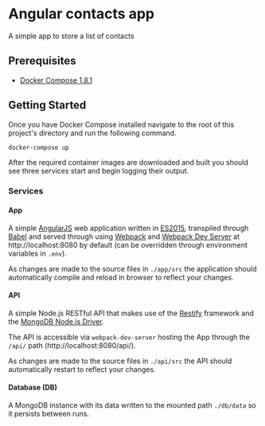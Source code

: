 # Angular contacts app

A simple app to store a list of contacts

## Prerequisites

- [Docker Compose 1.8.1][docker-compose]

## Getting Started

Once you have Docker Compose installed navigate to the root of this project's directory and run the following command.

```shell
docker-compose up
```

After the required container images are downloaded and built you should see three services start and begin logging their output.

### Services

#### App
A simple [AngularJS][angular-docs] web application written in [ES2015][es2015], transpiled through [Babel][babel] and served through using [Webpack][webpack] and [Webpack Dev Server][webpack-dev-server] at http://localhost:8080 by default (can be overridden through environment variables in `.env`).

As changes are made to the source files in `./app/src` the application should automatically compile and reload in browser to reflect your changes.

#### API
A simple Node.js RESTful API that makes use of the [Restify][restify] framework and the [MongoDB Node.js Driver][mongodb-nodejs-driver].

The API is accessible via `webpack-dev-server` hosting the App through the `/api/` path (http://localhost:8080/api/).

As changes are made to the source files in `./api/src` the API should automatically restart to reflect your changes.

#### Database (DB)
A MongoDB instance with its data written to the mounted path `./db/data` so it persists between runs.

[angular-docs]:          https://docs.angularjs.org/
[babel]:                 https://babeljs.io/
[docker-compose]:        https://docs.docker.com/compose/install/
[es2015]:                https://babeljs.io/learn-es2015/
[mongodb-nodejs-driver]: http://mongodb.github.io/node-mongodb-native/2.2/
[restify]:               http://restify.com/
[webpack-dev-server]:    https://webpack.github.io/docs/webpack-dev-server.html
[webpack]:               https://webpack.github.io/
[github]:                https://github.com/
[bitbucket]:             https://bitbucket.org/


